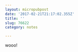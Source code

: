 ```yaml
---
layout: micropubpost
date: '2017-02-21T21:17:02.355Z'
title: ''
slug: 76622
category: notes

---
```

wooo!

